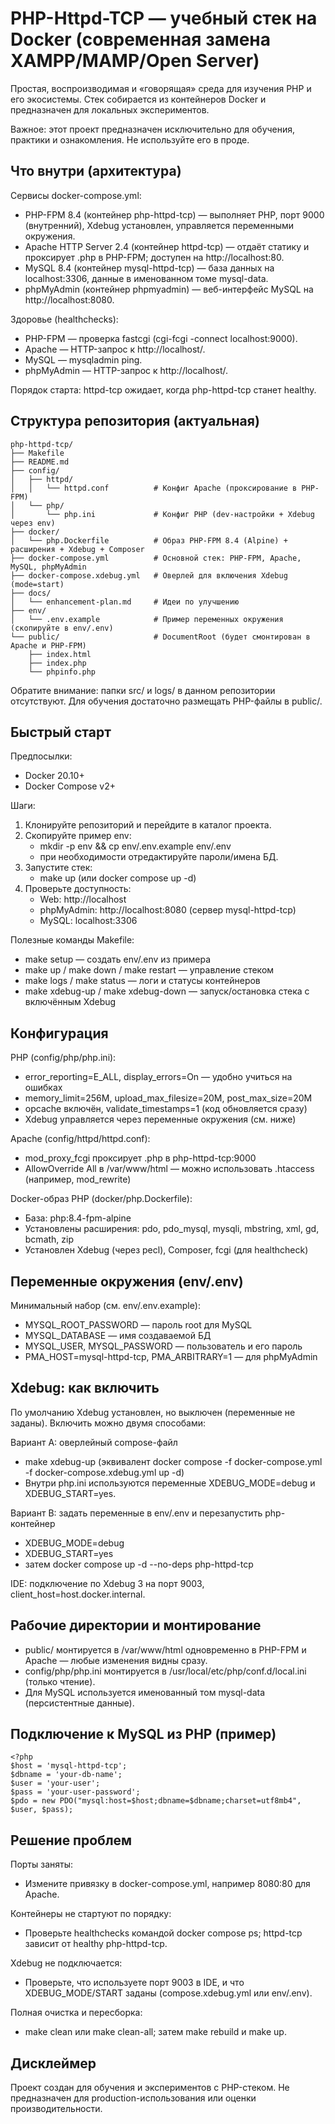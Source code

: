 # PHP-Httpd-TCP — учебный стек на Docker (современная замена XAMPP/MAMP/Open Server)

Простая, воспроизводимая и «говорящая» среда для изучения PHP и его экосистемы. Стек собирается из контейнеров Docker и предназначен для локальных экспериментов.

Важное: этот проект предназначен исключительно для обучения, практики и ознакомления. Не используйте его в проде.

## Что внутри (архитектура)

Сервисы docker-compose.yml:
- PHP-FPM 8.4 (контейнер php-httpd-tcp) — выполняет PHP, порт 9000 (внутренний), Xdebug установлен, управляется переменными окружения.
- Apache HTTP Server 2.4 (контейнер httpd-tcp) — отдаёт статику и проксирует .php в PHP-FPM; доступен на http://localhost:80.
- MySQL 8.4 (контейнер mysql-httpd-tcp) — база данных на localhost:3306, данные в именованном томе mysql-data.
- phpMyAdmin (контейнер phpmyadmin) — веб-интерфейс MySQL на http://localhost:8080.

Здоровье (healthchecks):
- PHP-FPM — проверка fastcgi (cgi-fcgi -connect localhost:9000).
- Apache — HTTP-запрос к http://localhost/.
- MySQL — mysqladmin ping.
- phpMyAdmin — HTTP-запрос к http://localhost/.

Порядок старта: httpd-tcp ожидает, когда php-httpd-tcp станет healthy.

## Структура репозитория (актуальная)

```
php-httpd-tcp/
├── Makefile
├── README.md
├── config/
│   ├── httpd/
│   │   └── httpd.conf          # Конфиг Apache (проксирование в PHP-FPM)
│   └── php/
│       └── php.ini             # Конфиг PHP (dev-настройки + Xdebug через env)
├── docker/
│   └── php.Dockerfile          # Образ PHP-FPM 8.4 (Alpine) + расширения + Xdebug + Composer
├── docker-compose.yml          # Основной стек: PHP-FPM, Apache, MySQL, phpMyAdmin
├── docker-compose.xdebug.yml   # Оверлей для включения Xdebug (mode=start)
├── docs/
│   └── enhancement-plan.md     # Идеи по улучшению
├── env/
│   └── .env.example            # Пример переменных окружения (скопируйте в env/.env)
└── public/                     # DocumentRoot (будет смонтирован в Apache и PHP-FPM)
    ├── index.html
    ├── index.php
    └── phpinfo.php
```

Обратите внимание: папки src/ и logs/ в данном репозитории отсутствуют. Для обучения достаточно размещать PHP-файлы в public/.

## Быстрый старт

Предпосылки:
- Docker 20.10+
- Docker Compose v2+

Шаги:
1) Клонируйте репозиторий и перейдите в каталог проекта.
2) Скопируйте пример env:
   - mkdir -p env && cp env/.env.example env/.env
   - при необходимости отредактируйте пароли/имена БД.
3) Запустите стек:
   - make up (или docker compose up -d)
4) Проверьте доступность:
   - Web: http://localhost
   - phpMyAdmin: http://localhost:8080 (сервер mysql-httpd-tcp)
   - MySQL: localhost:3306

Полезные команды Makefile:
- make setup — создать env/.env из примера
- make up / make down / make restart — управление стеком
- make logs / make status — логи и статусы контейнеров
- make xdebug-up / make xdebug-down — запуск/остановка стека с включённым Xdebug

## Конфигурация

PHP (config/php/php.ini):
- error_reporting=E_ALL, display_errors=On — удобно учиться на ошибках
- memory_limit=256M, upload_max_filesize=20M, post_max_size=20M
- opcache включён, validate_timestamps=1 (код обновляется сразу)
- Xdebug управляется через переменные окружения (см. ниже)

Apache (config/httpd/httpd.conf):
- mod_proxy_fcgi проксирует .php в php-httpd-tcp:9000
- AllowOverride All в /var/www/html — можно использовать .htaccess (например, mod_rewrite)

Docker-образ PHP (docker/php.Dockerfile):
- База: php:8.4-fpm-alpine
- Установлены расширения: pdo, pdo_mysql, mysqli, mbstring, xml, gd, bcmath, zip
- Установлен Xdebug (через pecl), Composer, fcgi (для healthcheck)

## Переменные окружения (env/.env)

Минимальный набор (см. env/.env.example):
- MYSQL_ROOT_PASSWORD — пароль root для MySQL
- MYSQL_DATABASE — имя создаваемой БД
- MYSQL_USER, MYSQL_PASSWORD — пользователь и его пароль
- PMA_HOST=mysql-httpd-tcp, PMA_ARBITRARY=1 — для phpMyAdmin

## Xdebug: как включить

По умолчанию Xdebug установлен, но выключен (переменные не заданы). Включить можно двумя способами:

Вариант A: оверлейный compose-файл
- make xdebug-up
  (эквивалент docker compose -f docker-compose.yml -f docker-compose.xdebug.yml up -d)
- Внутри php.ini используются переменные XDEBUG_MODE=debug и XDEBUG_START=yes.

Вариант B: задать переменные в env/.env и перезапустить php-контейнер
- XDEBUG_MODE=debug
- XDEBUG_START=yes
- затем docker compose up -d --no-deps php-httpd-tcp

IDE: подключение по Xdebug 3 на порт 9003, client_host=host.docker.internal.

## Рабочие директории и монтирование

- public/ монтируется в /var/www/html одновременно в PHP-FPM и Apache — любые изменения видны сразу.
- config/php/php.ini монтируется в /usr/local/etc/php/conf.d/local.ini (только чтение).
- Для MySQL используется именованный том mysql-data (персистентные данные).

## Подключение к MySQL из PHP (пример)

```
<?php
$host = 'mysql-httpd-tcp';
$dbname = 'your-db-name';
$user = 'your-user';
$pass = 'your-user-password';
$pdo = new PDO("mysql:host=$host;dbname=$dbname;charset=utf8mb4", $user, $pass);
```

## Решение проблем

Порты заняты:
- Измените привязку в docker-compose.yml, например 8080:80 для Apache.

Контейнеры не стартуют по порядку:
- Проверьте healthchecks командой docker compose ps; httpd-tcp зависит от healthy php-httpd-tcp.

Xdebug не подключается:
- Проверьте, что используете порт 9003 в IDE, и что XDEBUG_MODE/START заданы (compose.xdebug.yml или env/.env).

Полная очистка и пересборка:
- make clean или make clean-all; затем make rebuild и make up.

## Дисклеймер

Проект создан для обучения и экспериментов с PHP-стеком. Не предназначен для production-использования или оценки производительности.
